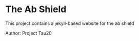 # The Ab Shield

This project contains a jekyll-based website for the ab shield

Author: Project Tau20